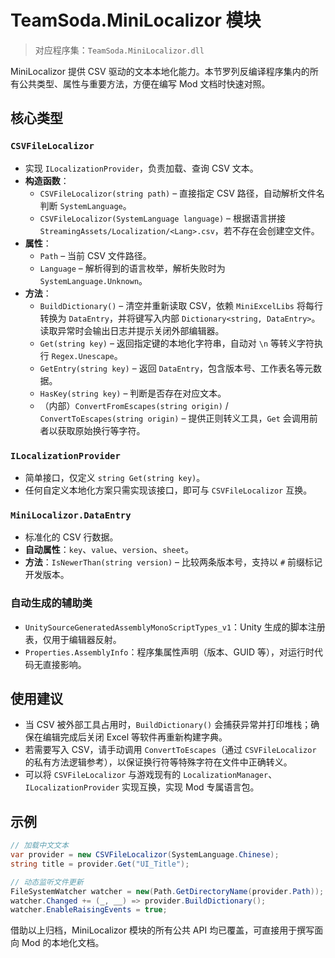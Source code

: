 # TeamSoda.MiniLocalizor 模块

> 对应程序集：`TeamSoda.MiniLocalizor.dll`

MiniLocalizor 提供 CSV 驱动的文本本地化能力。本节罗列反编译程序集内的所有公共类型、属性与重要方法，方便在编写 Mod 文档时快速对照。

## 核心类型

### `CSVFileLocalizor`
- 实现 `ILocalizationProvider`，负责加载、查询 CSV 文本。
- **构造函数**：
  - `CSVFileLocalizor(string path)` – 直接指定 CSV 路径，自动解析文件名判断 `SystemLanguage`。
  - `CSVFileLocalizor(SystemLanguage language)` – 根据语言拼接 `StreamingAssets/Localization/<Lang>.csv`，若不存在会创建空文件。
- **属性**：
  - `Path` – 当前 CSV 文件路径。
  - `Language` – 解析得到的语言枚举，解析失败时为 `SystemLanguage.Unknown`。
- **方法**：
  - `BuildDictionary()` – 清空并重新读取 CSV，依赖 `MiniExcelLibs` 将每行转换为 `DataEntry`，并将键写入内部 `Dictionary<string, DataEntry>`。读取异常时会输出日志并提示关闭外部编辑器。
  - `Get(string key)` – 返回指定键的本地化字符串，自动对 `\n` 等转义字符执行 `Regex.Unescape`。
  - `GetEntry(string key)` – 返回 `DataEntry`，包含版本号、工作表名等元数据。
  - `HasKey(string key)` – 判断是否存在对应文本。
  - （内部）`ConvertFromEscapes(string origin)` / `ConvertToEscapes(string origin)` – 提供正则转义工具，`Get` 会调用前者以获取原始换行等字符。

### `ILocalizationProvider`
- 简单接口，仅定义 `string Get(string key)`。
- 任何自定义本地化方案只需实现该接口，即可与 `CSVFileLocalizor` 互换。

### `MiniLocalizor.DataEntry`
- 标准化的 CSV 行数据。
- **自动属性**：`key`、`value`、`version`、`sheet`。
- **方法**：`IsNewerThan(string version)` – 比较两条版本号，支持以 `#` 前缀标记开发版本。

### 自动生成的辅助类
- `UnitySourceGeneratedAssemblyMonoScriptTypes_v1`：Unity 生成的脚本注册表，仅用于编辑器反射。
- `Properties.AssemblyInfo`：程序集属性声明（版本、GUID 等），对运行时代码无直接影响。

## 使用建议

- 当 CSV 被外部工具占用时，`BuildDictionary()` 会捕获异常并打印堆栈；确保在编辑完成后关闭 Excel 等软件再重新构建字典。
- 若需要写入 CSV，请手动调用 `ConvertToEscapes`（通过 `CSVFileLocalizor` 的私有方法逻辑参考），以保证换行符等特殊字符在文件中正确转义。
- 可以将 `CSVFileLocalizor` 与游戏现有的 `LocalizationManager`、`ILocalizationProvider` 实现互换，实现 Mod 专属语言包。

## 示例

```csharp
// 加载中文文本
var provider = new CSVFileLocalizor(SystemLanguage.Chinese);
string title = provider.Get("UI_Title");

// 动态监听文件更新
FileSystemWatcher watcher = new(Path.GetDirectoryName(provider.Path));
watcher.Changed += (_, __) => provider.BuildDictionary();
watcher.EnableRaisingEvents = true;
```

借助以上归档，MiniLocalizor 模块的所有公共 API 均已覆盖，可直接用于撰写面向 Mod 的本地化文档。
